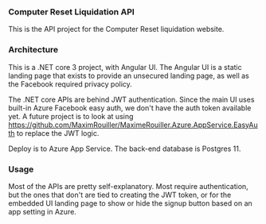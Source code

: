 ### Computer Reset Liquidation API
This is the API project for the Computer Reset liquidation website.

### Architecture
This is a .NET core 3 project, with Angular UI. The Angular UI is a static landing page that exists to provide an unsecured landing page, as well as the Facebook required privacy policy.

The .NET core APIs are behind JWT authentication. Since the main UI uses built-in Azure Facebook easy auth, we don't have the auth token available yet. A future project is to look at using https://github.com/MaximRouiller/MaximeRouiller.Azure.AppService.EasyAuth to replace the JWT logic.

Deploy is to Azure App Service. The back-end database is Postgres 11.

### Usage
Most of the APIs are pretty self-explanatory. Most require authentication, but the ones that don't are tied to creating the JWT token, or for the embedded UI landing page to show or hide the signup button based on an app setting in Azure.